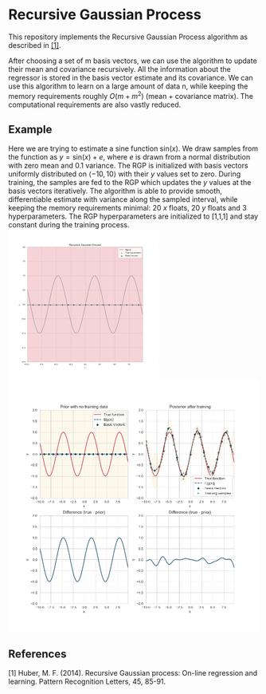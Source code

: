 # Recursive Gaussian Process
This repository implements the Recursive Gaussian Process algorithm as described in [[1]](#1).

After choosing a set of m basis vectors, we can use the algorithm to update their mean and covariance recursively. 
All the information about the regressor is stored in the basis vector estimate and its covariance. 
We can use this algorithm to learn on a large amount of data n, while keeping the memory requirements roughly $O(m + m^2)$ (mean + covariance matrix). 
The computational requirements are also vastly reduced.


## Example
Here we are trying to estimate a sine function $\text{sin}(x)$. We draw samples from the function as $y=\text{sin}(x)+e$, where $e$ is drawn from a normal distribution with zero mean and 0.1 variance. The RGP is initialized with basis vectors uniformly distributed on $\left<-10,10\right>$ with their $y$ values set to zero. During training, the samples are fed to the RGP which updates the $y$ values at the basis vectors iteratively. The algorithm is able to provide smooth, differentiable estimate with variance along the sampled interval, while keeping the memory requirements minimal: 20 $x$ floats, 20 $y$ floats and 3 hyperparameters. The RGP hyperparameters are initialized to [1,1,1] and stay constant during the training process.
![animated_regression](/img/regression.gif)
![before_after](/img/regression_comparisson.png)

## References
<a id="1">[1]</a> 
Huber, M. F. (2014). Recursive Gaussian process: On-line regression and learning. Pattern Recognition Letters, 45, 85-91.
